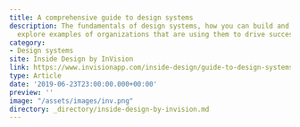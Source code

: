 ```yaml
---
title: A comprehensive guide to design systems
description: The fundamentals of design systems, how you can build and implement one, and
  explore examples of organizations that are using them to drive success.
category:
- Design systems
site: Inside Design by InVision
link: https://www.invisionapp.com/inside-design/guide-to-design-systems/
type: Article
date: '2019-06-23T23:00:00.000+00:00'
preview: ''
image: "/assets/images/inv.png" 
directory: _directory/inside-design-by-invision.md
---
```

